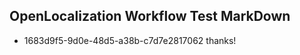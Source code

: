 ## OpenLocalization Workflow Test MarkDown
* 1683d9f5-9d0e-48d5-a38b-c7d7e2817062 
thanks!<!--HONumber=Mar16_HO4-->
